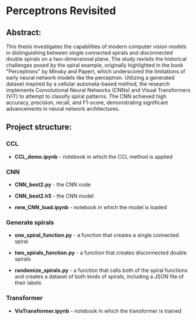 # Perceptrons Revisited

## Abstract:
This thesis investigates the capabilities of modern computer vision models in distinguishing between single connected spirals and disconnected double spirals on a two-dimensional plane. The study revisits the historical challenges posed by the spiral example, originally highlighted in the book "Perceptrons" by Minsky and Papert, which underscored the limitations of early neural network models like the perceptron. Utilizing a generated dataset inspired by a cellular automata-based method, the research implements Convolutional Neural Networks (CNNs) and Visual Transformers (ViT) to attempt to classify spiral patterns. The CNN achieved high accuracy, precision, recall, and F1-score, demonstrating significant advancements in neural network architectures. 

## Project structure:

### CCL
- **CCL_demo.ipynb** - notebook in which the CCL method is applied

### CNN
-   **CNN_best2.py** - the CNN code

-   **CNN_best2.h5** - the CNN model

-   **new_CNN_load.ipynb** - notebook in which the model is loaded

### Generate spirals
-   **one_spiral_function.py** - a function that creates a single connected spiral

-   **two_spirals_function.py** - a function that creates disconnected double spirals

-   **randomize_spirals.py** - a function that calls both of the spiral functions and creates a dataset of both kinds of spirals, including a JSON file of their labels

### Transformer
- **VisTransformer.ipynb** - notebook in which the transformer is trained

  

